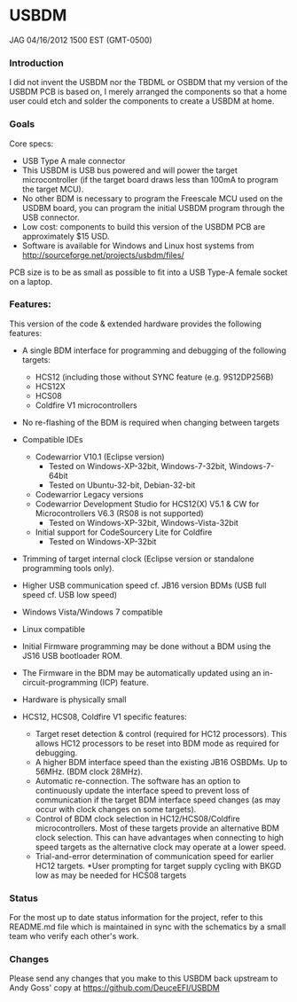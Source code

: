 # USBDM

JAG 04/16/2012 1500 EST (GMT-0500)

### Introduction

I did not invent the USBDM nor the TBDML or OSBDM that my version of the USBDM PCB is based on, I merely arranged the components so that a home user could etch and solder the components to create a USBDM at home.

### Goals

Core specs:

 * USB Type A male connector
 * This USBDM is USB bus powered and will power the target microcontroller (if the target board draws less than 100mA to program the target MCU).
 * No other BDM is necessary to program the Freescale MCU used on the USDBM board, you can program the initial USBDM program through the USB connector.
 * Low cost: components to build this version of the USBDM PCB are approximately $15 USD.
 * Software is available for Windows and Linux host systems from http://sourceforge.net/projects/usbdm/files/

PCB size is to be as small as possible to fit into a USB Type-A female socket on a laptop.

### Features:

This version of the code & extended hardware provides the following features:

 * A single BDM interface for programming and debugging of the following targets:
   * HCS12 (including those without SYNC feature (e.g. 9S12DP256B)
   * HCS12X
   * HCS08
   * Coldfire V1 microcontrollers

 * No re-flashing of the BDM is required when changing between targets
 * Compatible IDEs
   * Codewarrior V10.1 (Eclipse version)
     * Tested on Windows-XP-32bit, Windows-7-32bit, Windows-7-64bit
     * Tested on Ubuntu-32-bit, Debian-32-bit
   * Codewarrior Legacy versions
   * Codewarrior Development Studio for HCS12(X) V5.1 & CW for Microcontrollers V6.3 (RS08 is not supported)
     * Tested on Windows-XP-32bit, Windows-Vista-32bit
   * Initial support for CodeSourcery Lite for Coldfire
     * Tested on Windows-XP-32bit

 * Trimming of target internal clock (Eclipse version or standalone programming tools only).
 * Higher USB communication speed cf. JB16 version BDMs (USB full speed cf. USB low speed)
 * Windows Vista/Windows 7 compatible
 * Linux compatible
 * Initial Firmware programming may be done without a BDM using the JS16 USB bootloader ROM.
 * The Firmware in the BDM may be automatically updated using an in-circuit-programming (ICP) feature.
 * Hardware is physically small
 * HCS12, HCS08, Coldfire V1 specific features:
   * Target reset detection & control (required for HC12 processors). This allows HC12 processors to be reset into BDM mode as required for debugging.
   * A higher BDM interface speed than the existing JB16 OSBDMs. Up to 56MHz. (BDM clock 28MHz).
   * Automatic re-connection. The software has an option to continuously update the interface speed to prevent loss of communication if the target BDM interface speed changes (as may occur with clock changes on some targets).
   * Control of BDM clock selection in HC12/HCS08/Coldfire microcontrollers. Most of these targets provide an alternative BDM clock selection. This can have advantages when connecting to high speed targets as the alternative clock may operate at a lower speed.
   * Trial-and-error determination of communication speed for earlier HC12 targets.
   *User prompting for target supply cycling with BKGD low as may be needed for HCS08 targets
 
### Status

For the most up to date status information for the project, refer to this README.md file which is maintained in sync with the schematics by a small team who verify each other's work.

### Changes

Please send any changes that you make to this USBDM back upstream to Andy Goss' copy at https://github.com/DeuceEFI/USBDM

